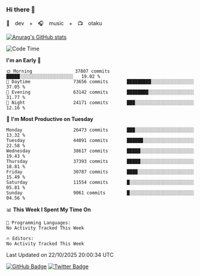 ### Hi there 👋

🚀　dev　+　🎧　music　+　📺　otaku


[![Anurag's GitHub stats](https://github-readme-stats.vercel.app/api?username=koheitasaka&count_private=true&show_icons=true&theme=monokai)](https://github.com/koheitasaka/github-readme-stats)

<!--START_SECTION:waka-->
![Code Time](http://img.shields.io/badge/Code%20Time-1%2C161%20hrs%2023%20mins-blue)

**I'm an Early 🐤** 

```text
🌞 Morning                37807 commits       █████░░░░░░░░░░░░░░░░░░░░   19.02 % 
🌆 Daytime                73656 commits       █████████░░░░░░░░░░░░░░░░   37.05 % 
🌃 Evening                63142 commits       ████████░░░░░░░░░░░░░░░░░   31.77 % 
🌙 Night                  24171 commits       ███░░░░░░░░░░░░░░░░░░░░░░   12.16 % 
```
📅 **I'm Most Productive on Tuesday** 

```text
Monday                   26473 commits       ███░░░░░░░░░░░░░░░░░░░░░░   13.32 % 
Tuesday                  44891 commits       ██████░░░░░░░░░░░░░░░░░░░   22.58 % 
Wednesday                38617 commits       █████░░░░░░░░░░░░░░░░░░░░   19.43 % 
Thursday                 37393 commits       █████░░░░░░░░░░░░░░░░░░░░   18.81 % 
Friday                   30787 commits       ████░░░░░░░░░░░░░░░░░░░░░   15.49 % 
Saturday                 11554 commits       █░░░░░░░░░░░░░░░░░░░░░░░░   05.81 % 
Sunday                   9061 commits        █░░░░░░░░░░░░░░░░░░░░░░░░   04.56 % 
```


📊 **This Week I Spent My Time On** 

```text
💬 Programming Languages: 
No Activity Tracked This Week

🔥 Editors: 
No Activity Tracked This Week
```


 Last Updated on 22/10/2025 20:00:34 UTC
<!--END_SECTION:waka-->

[![GitHub Badge](https://img.shields.io/badge/GitHub-100000?style=for-the-badge&logo=github&logoColor=white)](https://github.com/koheitasaka)
[![Twitter Badge](https://img.shields.io/badge/Twitter-1DA1F2?style=for-the-badge&logo=twitter&logoColor=white)](https://twitter.com/sleep_asleep_)

